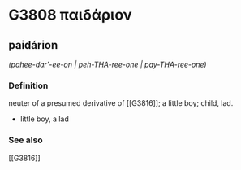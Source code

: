 # G3808 παιδάριον

## paidárion

_(pahee-dar'-ee-on | peh-THA-ree-one | pay-THA-ree-one)_

### Definition

neuter of a presumed derivative of [[G3816]]; a little boy; child, lad.

- little boy, a lad

### See also

[[G3816]]

